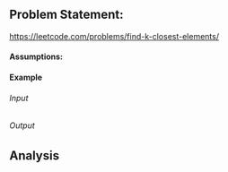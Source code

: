 ## Problem Statement:
https://leetcode.com/problems/find-k-closest-elements/
#### Assumptions:
#### Example
###### Input
###### Output
## Analysis
